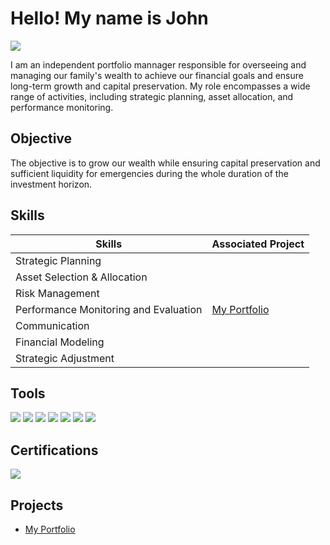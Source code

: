 # Hello! My name is John
<a href="https://www.linkedin.com/in/john-miller-de-leon-58138a13/"><img src="https://img.shields.io/badge/-LinkedIn-0072b1?&style=for-the-badge&logo=linkedin&logoColor=white" /></a>

I am an independent portfolio mannager responsible for overseeing and managing our family's wealth to achieve our financial goals and ensure long-term growth and capital preservation. My role encompasses a wide range of activities, including strategic planning, asset allocation, and performance monitoring.

## Objective
The objective is to grow our wealth while ensuring capital preservation and sufficient liquidity for emergencies during the whole duration of the investment horizon.

## Skills

| Skills                                         | Associated Project         |
|-----------------------------------------------|----------------------------|
| Strategic Planning                              | |
| Asset Selection & Allocation                    | |
| Risk Management                                 | |
| Performance Monitoring and Evaluation           | <a href="https://github.com/miller1ph/My-Portfolio">My Portfolio</a>|
| Communication                                   | |
| Financial Modeling                              | |
| Strategic Adjustment                            | |

## Tools
<div>
    <img src="https://img.shields.io/badge/-Bloomberg%20News-1679A7?&style=for-the-badge&logo=Bloomberg&logoColor=white" />
    <img src="https://img.shields.io/badge/-Microsoft_Excel-217346?&style=for-the-badge&logo=Microsoft%20Excel&logoColor=white" />
    <img src="https://img.shields.io/badge/-Schwab%20thinkorswim-008083?&style=for-the-badge&logo=thinkorswim&logoColor=white" />
    <img src="https://img.shields.io/badge/-Morningstar-4B275F?&style=for-the-badge&logo=morningstar&logoColor=white" />
    <img src="https://img.shields.io/badge/-MarketWatch-208037?&style=for-the-badge&logo=MarketWatch&logoColor=white" />
    <img src="https://img.shields.io/badge/-Bankrate-0056A2?&style=for-the-badge&logo=Bankrate&logoColor=white" />
    <img src="https://img.shields.io/badge/-TreasuryDirect-4B275F?&style=for-the-badge&logo=treasury&logoColor=white" />

</div>

## Certifications
<div>
<img src="https://img.shields.io/badge/-TDI%20General%20lines%20%E2%80%93%20life%2C%20accident%2C%20health%20and%20HMO-1679A7?&style=for-the-badge&logo=insurance&logoColor=white" />


</div>

## Projects
- <a href="https://github.com/miller1ph/My-Portfolio">My Portfolio</a>

